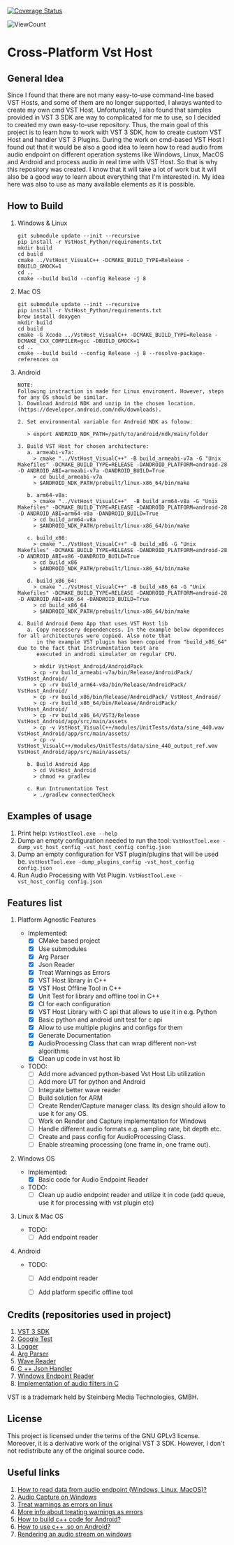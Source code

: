 [![Coverage Status](https://coveralls.io/repos/github/RinoReyns/CrossPlatformVstHost/badge.png?branch=main)](https://coveralls.io/github/RinoReyns/CrossPlatformVstHost?branch=main)

<p align="left">
    <img alt="ViewCount" src="https://views.whatilearened.today/views/github/CrossPlatformVstHost/github-clone-count-badge.svg">
</p>

# Cross-Platform Vst Host

## General Idea
Since I found that there are not many easy-to-use command-line based VST Hosts, and some of them are no longer supported,
 I always wanted to create my own cmd VST Host. Unfortunately, I also found that samples provided in VST 3 SDK are way 
to complicated for me to use, so I decided to created my own easy-to-use repository. Thus, the main goal of this project
 is to learn how to work with VST 3 SDK, how to create custom VST Host and handler VST 3 Plugins. During the work on 
cmd-based VST Host I found out that it would be also a good idea to learn how to read audio from audio endpoint on 
different operation systems like Windows, Linux, MacOS and Android and process audio in real time with VST Host. So that 
is why this repository was created. I know that it will take a lot of work but it will also be a good way to learn about
 everything that I'm interested in. My idea here was also to use as many available elements as it is possible.

## How to Build

1. Windows & Linux
    ```
    git submodule update --init --recursive
    pip install -r VstHost_Python/requirements.txt
    mkdir build
    cd build
    cmake ../VstHost_VisualC++ -DCMAKE_BUILD_TYPE=Release -DBUILD_GMOCK=1
    cd ..
    cmake --build build --config Release -j 8
    ```
2. Mac OS
    ```
    git submodule update --init --recursive
    pip install -r VstHost_Python/requirements.txt
    brew install doxygen
    mkdir build
    cd build
    cmake -G Xcode ../VstHost_VisualC++ -DCMAKE_BUILD_TYPE=Release -DCMAKE_CXX_COMPILER=gcc -DBUILD_GMOCK=1
    cd ..
    cmake --build build --config Release -j 8 --resolve-package-references on
    ```

3. Android
    ```
    NOTE:
    Following instraction is made for Linux enviroment. However, steps for any OS should be similar.
    1. Download Android NDK and unzip in the chosen location. (https://developer.android.com/ndk/downloads).
    
    2. Set environmental variable for Android NDK as foloow:
       
       > export ANDROID_NDK_PATH=/path/to/android/ndk/main/folder
    
    3. Build VST Host for chosen architecture:
       a. armeabi-v7a:
         > cmake "../VstHost_VisualC++" -B build_armeabi-v7a -G "Unix Makefiles" -DCMAKE_BUILD_TYPE=RELEASE -DANDROID_PLATFORM=android-28 -D ANDROID_ABI=armeabi-v7a -DANDROID_BUILD=True
         > cd build_armeabi-v7a
         > $ANDROID_NDK_PATH/prebuilt/linux-x86_64/bin/make
       
       b. arm64-v8a:
         > cmake "../VstHost_VisualC++"  -B build_arm64-v8a -G "Unix Makefiles" -DCMAKE_BUILD_TYPE=RELEASE -DANDROID_PLATFORM=android-28 -D ANDROID_ABI=arm64-v8a -DANDROID_BUILD=True
         > cd build_arm64-v8a
         > $ANDROID_NDK_PATH/prebuilt/linux-x86_64/bin/make
       
       c. build_x86:
         > cmake "../VstHost_VisualC++" -B build_x86 -G "Unix Makefiles" -DCMAKE_BUILD_TYPE=RELEASE -DANDROID_PLATFORM=android-28 -D ANDROID_ABI=x86 -DANDROID_BUILD=True
         > cd build_x86
         > $ANDROID_NDK_PATH/prebuilt/linux-x86_64/bin/make
       
       d. build_x86_64:
         > cmake "../VstHost_VisualC++" -B build_x86_64 -G "Unix Makefiles" -DCMAKE_BUILD_TYPE=RELEASE -DANDROID_PLATFORM=android-28 -D ANDROID_ABI=x86_64 -DANDROID_BUILD=True
         > cd build_x86_64
         > $ANDROID_NDK_PATH/prebuilt/linux-x86_64/bin/make

    4. Build Android Demo App that uses VST Host lib
       a. Copy necessery dependencess. In the example below dependeces for all architectures were copied. Also note that
          in the example VST plugin has been copied from "build_x86_64" due to the fact that Instrumentation test are 
          executed in androdi simulater on regular CPU.
   
         > mkdir VstHost_Android/AndroidPack
         > cp -rv build_armeabi-v7a/bin/Release/AndroidPack/ VstHost_Android/
         > cp -rv build_arm64-v8a/bin/Release/AndroidPack/ VstHost_Android/
         > cp -rv build_x86/bin/Release/AndroidPack/ VstHost_Android/
         > cp -rv build_x86_64/bin/Release/AndroidPack/ VstHost_Android/
         > cp -rv build_x86_64/VST3/Release VstHost_Android/app/src/main/assets
         > cp -v VstHost_VisualC++/modules/UnitTests/data/sine_440.wav VstHost_Android/app/src/main/assets/
         > cp -v VstHost_VisualC++/modules/UnitTests/data/sine_440_output_ref.wav VstHost_Android/app/src/main/assets/
       
       b. Build Android App
         > cd VstHost_Android
         > chmod +x gradlew
       
       c. Run Intrumentation Test
         > ./gradlew connectedCheck
    ```
## Examples of usage
  1. Print help:
    ```
     VstHostTool.exe --help
    ```
  1. Dump an empty configuration needed to run the tool:
    ```VstHostTool.exe -dump_vst_host_config -vst_host_config config.json```
  1. Dump an empty configuration for VST plugin/plugins that will be used be.
    ```VstHostTool.exe -dump_plugins_config -vst_host_config config.json```
  1. Run Audio Processing with Vst Plugin.
    ```VstHostTool.exe -vst_host_config config.json```

## Features list
1. Platform Agnostic Features
    - Implemented:
      - [x] CMake based project
      - [x] Use submodules
      - [x] Arg Parser
      - [X] Json Reader 
      - [x] Treat Warnings as Errors
      - [x] VST Host library in C++
      - [x] VST Host Offline Tool in C++
      - [x] Unit Test for library and offline tool in C++
      - [x] CI for each configuration
      - [x] VST Host Library with C api that allows to use it in e.g. Python
      - [x] Basic python and android unit test for c api
      - [x] Allow to use multiple plugins and configs for them
      - [x] Generate Documentation
      - [x] AudioProcessing Class that can wrap different non-vst algorithms
      - [x] Clean up code in vst host lib
    - TODO:
      - [ ] Add more advanced python-based Vst Host Lib utilization
      - [ ] Add more UT for python and Android
      - [ ] Integrate better wave reader
      - [ ] Build solution for ARM
      - [ ] Create Render/Capture manager class. Its design should allow to use it for any OS.
      - [ ] Work on Render and Capture implementation for Windows
      - [ ] Handle different audio formats e.g. sampling rate, bit depth etc.
      - [ ] Create and pass config for AudioProcessing Class.
      - [ ] Enable streaming processing (one frame in, one frame out).

1. Windows OS

    - Implemented:
      - [x] Basic code for Audio Endpoint Reader
    - TODO:
      - [ ] Clean up audio endpoint reader and utilize it in code (add queue, use it for processing with vst plugin etc)

1. Linux & Mac OS

    - TODO:
      - [ ] Add endpoint reader

1. Android

    - TODO:
      - [ ] Add endpoint reader
      - [ ] Add platform specific offline tool


## Credits (repositories used in project)
1. [VST 3 SDK](https://github.com/steinbergmedia/vst3sdk)
1. [Google Test](https://github.com/google/googletest)
1. [Logger](https://github.com/amrayn/easyloggingpp)
1. [Arg Parser](https://github.com/p-ranav/argparse)
1. [Wave Reader](https://github.com/audionamix/wave)
1. [C ++ Json Handler](https://github.com/nlohmann/json)
1. [Windows Endpoint Reader](https://github.com/mofo7777/Stackoverflow/tree/master/WasapiCapture)
1. [Implementation of audio filters in C](https://github.com/adis300/filter-c)

VST is a trademark held by Steinberg Media Technologies, GMBH.

## License
This project is licensed under the terms of the GNU GPLv3 license. Moreover, it is a derivative work of the original 
VST 3 SDK. However, I don't not redistribute any of the original source code.

## Useful links
1. [How to read data from audio endpoint (Windows, Linux, MacOS)?](https://github.com/MicrosoftDocs/azure-docs/blob/main/articles/cognitive-services/Speech-Service/how-to-select-audio-input-devices.md)
1. [Audio Capture on Windows](https://graphics.stanford.edu/~mdfisher/Code/Engine/AudioCapture.cpp)
1. [Treat warnings as errors on linux](https://stackoverflow.com/questions/3378560/how-to-disable-gcc-warnings-for-a-few-lines-of-code)
1. [More info about treating warnings as errors](https://www.foonathan.net/2018/10/cmake-warnings/)
1. [How to build c++ code for Android?](https://stackoverflow.com/questions/67729247/build-cmake-library-without-android-studio-by-command-line-or-gui/67729248#67729248)
1. [How to use c++ .so on Android?](https://github.com/android/ndk-samples/tree/master/hello-libs)
1. [Rendering an audio stream on windows](https://docs.microsoft.com/en-us/windows/win32/coreaudio/rendering-a-stream)
